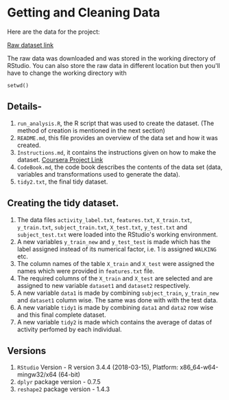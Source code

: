 # Getting and Cleaning Data

Here are the data for the project:

[Raw dataset link](https://d396qusza40orc.cloudfront.net/getdata%2Fprojectfiles%2FUCI%20HAR%20Dataset.zip)

The raw data was downloaded and was stored in the working directory of RStudio. You can also store the raw data in different location but then you'll have to change the working directory with 
```{r}
setwd()
```


## Details-
1. `run_analysis.R`, the R script that was used to create the dataset. (The method of creation is mentioned in the next section)
2. `README.md`, this file provides an overview of the data set and how it was created.
3. `Instructions.md`, it contains the instructions given on how to make the dataset. [Coursera Project Link](https://www.coursera.org/learn/data-cleaning/peer/FIZtT/getting-and-cleaning-data-course-project)
4. `CodeBook.md`, the code book describes the contents of the data set (data, variables and transformations used to generate the data).
5. `tidy2.txt`, the final tidy dataset.

## Creating the tidy dataset.
1. The data files `activity_label.txt`, `features.txt`, `X_train.txt`, `y_train.txt`, `subject_train.txt`, `X_test.txt`, `y_test.txt` and `subject_test.txt` were loaded into the RStudio's working environment.
2. A new variables `y_train_new` and `y_test_test` is made which has the label assigned instead of its numerical factor, i.e. 1 is assigned `WALKING` etc.
3. The column names of the table `X_train` and `X_test` were assigned the names which were provided in `features.txt` file.
4. The required columns of the `X_train` and `X_test` are selected and are assigned to new variable `dataset1` and `dataset2` respectively.
5. A new variable `data1` is made by combining `subject_train`, `y_train_new` and `dataset1` column wise. The same was done with with the test data.
6. A new variable `tidy1` is made by combining `data1` and `data2` row wise and this final complete dataset.
7. A new variable `tidy2` is made which contains the average of datas of activity perfomed by each individual.

## Versions
1. `RStudio` Version - R version 3.4.4 (2018-03-15), Platform: x86_64-w64-mingw32/x64 (64-bit)
2. `dplyr` package version - 0.7.5 
3. `reshape2` package version - 1.4.3
